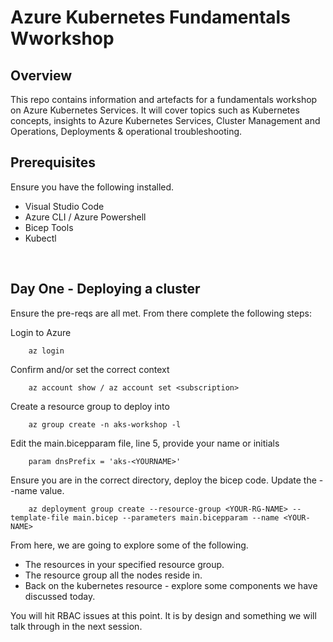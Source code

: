 # Azure Kubernetes Fundamentals Wworkshop

## Overview

This repo contains information and artefacts for a fundamentals workshop on Azure Kubernetes Services. It will cover topics such as Kubernetes concepts, insights to Azure Kubernetes Services, Cluster Management and Operations, Deployments & operational troubleshooting. 

## Prerequisites 

Ensure you have the following installed.

- Visual Studio Code
- Azure CLI / Azure Powershell
- Bicep Tools
- Kubectl

<br>

## Day One - Deploying a cluster

Ensure the pre-reqs are all met. From there complete the following steps:

Login to Azure
```text
    az login
```

Confirm and/or set the correct context
```text
    az account show / az account set <subscription>
```
Create a resource group to deploy into
```text
    az group create -n aks-workshop -l 
```
Edit the main.bicepparam file, line 5, provide your name or initials
```text
    param dnsPrefix = 'aks-<YOURNAME>'
```
Ensure you are in the correct directory, deploy the bicep code. Update the --name value.
```text
    az deployment group create --resource-group <YOUR-RG-NAME> --template-file main.bicep --parameters main.bicepparam --name <YOUR-NAME>
```
From here, we are going to explore some of the following.

- The resources in your specified resource group. 
- The resource group all the nodes reside in.
- Back on the kubernetes resource - explore some components we have discussed today.

You will hit RBAC issues at this point. It is by design and something we will talk through in the next session.